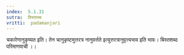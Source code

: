 ```yaml
---
index:  5.1.31
sutra:  विस्ताच्च
vritti:  padamanjari
---
```


चकारेणानुकृष्यत इति। तेन चानुकृष्टमुत्तरत्र नानुवर्त्तते इत्युत्तरत्रानुवृत्त्यभाव इति भावः। बिस्तशब्दः परिमाणवाची ।।

